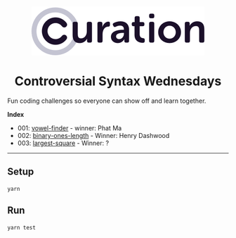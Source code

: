 <p align="center">
    <br>
    <a href="https://curationcorp.com" target="_blank">
    <img src="curationlogo.png"/>
    </a>
    <br>
</p>

<h1 align="center">Controversial Syntax Wednesdays</h1>

Fun coding challenges so everyone can show off and learn together. 

**Index**
- 001: [vowel-finder](001_vowel_distance_finder/) - winner: Phat Ma
- 002: [binary-ones-length](002_binary_ones_length) - Winner: Henry Dashwood
- 003: [largest-square](003_largest_square) - Winner: ?
--- 

## Setup
```
yarn
```

## Run
```
yarn test
```
